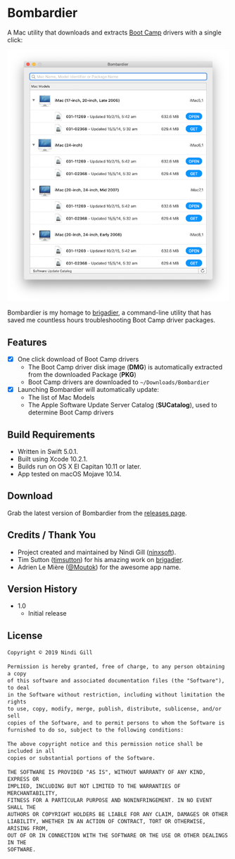 # Bombardier
A Mac utility that downloads and extracts [Boot Camp](https://support.apple.com/en-au/boot-camp) drivers with a single click:

![Bombardier](Readme%20Resources/Bombardier.png)

Bombardier is my homage to [brigadier](https://github.com/timsutton/brigadier), a command-line utility that has saved me countless hours troubleshooting Boot Camp driver packages.

## Features
*   [x] One click download of Boot Camp drivers
    *   The Boot Camp driver disk image (**DMG**) is automatically extracted from the downloaded Package (**PKG**)
    *   Boot Camp drivers are downloaded to `~/Downloads/Bombardier`
*   [x] Launching Bombardier will automatically update:
    *   The list of Mac Models
    *   The Apple Software Update Server Catalog (**SUCatalog**), used to determine Boot Camp drivers


## Build Requirements
*   Written in Swift 5.0.1.
*   Built using Xcode 10.2.1.
*   Builds run on OS X El Capitan 10.11 or later.
*   App tested on macOS Mojave 10.14.

## Download
Grab the latest version of Bombardier from the [releases page](https://github.com/ninxsoft/Bombardier/releases).

## Credits / Thank You
*   Project created and maintained by Nindi Gill ([ninxsoft](https://github.com/ninxsoft)).
*   Tim Sutton ([timsutton](https://github.com/timsutton)) for his amazing work on [brigadier](https://github.com/timsutton/brigadier).
*   Adrien Le Mière ([@Moutok](https://macadmins.slack.com)) for the awesome app name.

## Version History
*   1.0
    *   Initial release

## License
    Copyright © 2019 Nindi Gill

    Permission is hereby granted, free of charge, to any person obtaining a copy
    of this software and associated documentation files (the "Software"), to deal
    in the Software without restriction, including without limitation the rights
    to use, copy, modify, merge, publish, distribute, sublicense, and/or sell
    copies of the Software, and to permit persons to whom the Software is
    furnished to do so, subject to the following conditions:

    The above copyright notice and this permission notice shall be included in all
    copies or substantial portions of the Software.

    THE SOFTWARE IS PROVIDED "AS IS", WITHOUT WARRANTY OF ANY KIND, EXPRESS OR
    IMPLIED, INCLUDING BUT NOT LIMITED TO THE WARRANTIES OF MERCHANTABILITY,
    FITNESS FOR A PARTICULAR PURPOSE AND NONINFRINGEMENT. IN NO EVENT SHALL THE
    AUTHORS OR COPYRIGHT HOLDERS BE LIABLE FOR ANY CLAIM, DAMAGES OR OTHER
    LIABILITY, WHETHER IN AN ACTION OF CONTRACT, TORT OR OTHERWISE, ARISING FROM,
    OUT OF OR IN CONNECTION WITH THE SOFTWARE OR THE USE OR OTHER DEALINGS IN THE
    SOFTWARE.
